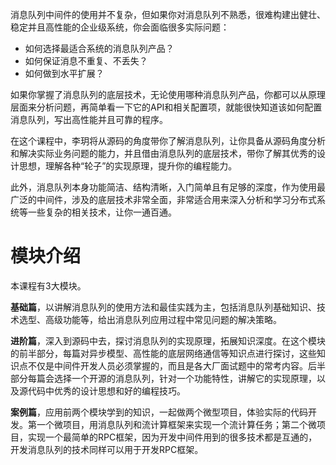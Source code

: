 消息队列中间件的使用并不复杂，但如果你对消息队列不熟悉，很难构建出健壮、稳定并且高性能的企业级系统，你会面临很多实际问题：

- 如何选择最适合系统的消息队列产品？
- 如何保证消息不重复、不丢失？
- 如何做到水平扩展？

如果你掌握了消息队列的底层技术，无论使用哪种消息队列产品，你都可以从原理层面来分析问题，再简单看一下它的API和相关配置项，就能很快知道该如何配置消息队列，写出高性能并且可靠的程序。

在这个课程中，李玥将从源码的角度带你了解消息队列，让你具备从源码角度分析和解决实际业务问题的能力，并且借由消息队列的底层技术，带你了解其优秀的设计思想，理解各种“轮子”的实现原理，提升你的编程能力。

此外，消息队列本身功能简洁、结构清晰，入门简单且有足够的深度，作为使用最广泛的中间件，涉及的底层技术非常全面，非常适合用来深入分析和学习分布式系统等一些复杂的相关技术，让你一通百通。

# 模块介绍

本课程有3大模块。

**基础篇**，以讲解消息队列的使用方法和最佳实践为主，包括消息队列基础知识、技术选型、高级功能等，给出消息队列应用过程中常见问题的解决策略。

**进阶篇**，深入到源码中去，探讨消息队列的实现原理，拓展知识深度。在这个模块的前半部分，每篇对异步模型、高性能的底层网络通信等知识点进行探讨，这些知识点不仅是中间件开发人员必须掌握的，而且是各大厂面试题中的常考内容。后半部分每篇会选择一个开源的消息队列，针对一个功能特性，讲解它的实现原理，以及源代码中优秀的设计思想和好的编程技巧。

**案例篇**，应用前两个模块学到的知识，一起做两个微型项目，体验实际的代码开发。第一个微项目，用消息队列和流计算框架来实现一个流计算任务；第二个微项目，实现一个最简单的RPC框架，因为开发中间件用到的很多技术都是互通的，开发消息队列的技术同样可以用于开发RPC框架。